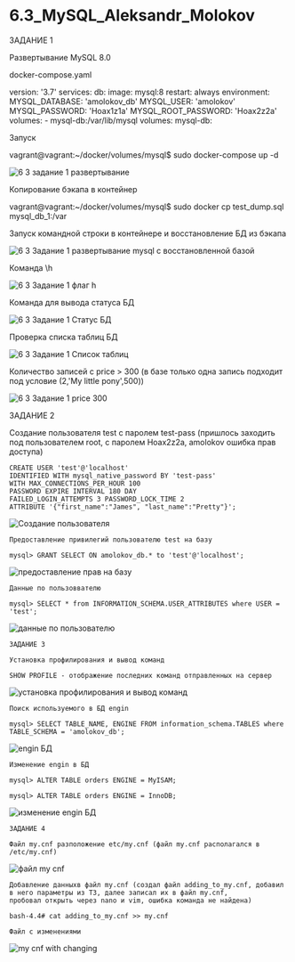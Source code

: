 # 6.3_MySQL_Aleksandr_Molokov

ЗАДАНИЕ 1

Развертывание MySQL 8.0 

docker-compose.yaml

version: '3.7'
services:
  db:
    image: mysql:8
    restart: always
    environment:
      MYSQL_DATABASE: 'amolokov_db'
      MYSQL_USER: 'amolokov'
      MYSQL_PASSWORD: 'Hoax1z1a'
      MYSQL_ROOT_PASSWORD: 'Hoax2z2a'
    volumes:
      - mysql-db:/var/lib/mysql
volumes:
  mysql-db:

Запуск

vagrant@vagrant:~/docker/volumes/mysql$ sudo docker-compose up -d

![6 3 задание 1 развертывание](https://user-images.githubusercontent.com/109212419/204364748-7312886e-9569-489e-bbbe-d7e24d530f4a.jpg)

Копирование бэкапа в контейнер

vagrant@vagrant:~/docker/volumes/mysql$ sudo docker cp test_dump.sql mysql_db_1:/var 


Запуск командной строки в контейнере и восстановление БД из бэкапа

![6 3 Задание 1 развертывание mysql с восстановленной базой](https://user-images.githubusercontent.com/109212419/204371117-443cea71-5c46-4414-8262-b64145c656fd.jpg)


Команда \h

![6 3 Задание 1 флаг h](https://user-images.githubusercontent.com/109212419/204894542-fc4b1fba-f67a-4959-aca4-bbcc48ef3f15.jpg)


Команда для вывода статуса БД

![6 3 Задание 1 Статус БД](https://user-images.githubusercontent.com/109212419/204894119-339f792d-15d5-417f-b290-60e73d649c16.jpg)

Проверка списка таблиц БД

![6 3 Задание 1 Список таблиц](https://user-images.githubusercontent.com/109212419/204894895-1626f373-61ef-41fe-8dce-3b0c005ae17f.jpg)

Количество записей с price > 300 (в базе только одна запись подходит под условие (2,'My little pony',500))

![6 3 Задание 1 price 300](https://user-images.githubusercontent.com/109212419/204895497-8afbb500-24a7-48fb-915f-f60d45e788ee.jpg)


ЗАДАНИЕ 2

Создание пользователя test с паролем test-pass (пришлось заходить под пользователем root, с паролем Hoax2z2a, amolokov ошибка прав доступа) 

    CREATE USER 'test'@'localhost' 
    IDENTIFIED WITH mysql_native_password BY 'test-pass'
    WITH MAX_CONNECTIONS_PER_HOUR 100
    PASSWORD EXPIRE INTERVAL 180 DAY
    FAILED_LOGIN_ATTEMPTS 3 PASSWORD_LOCK_TIME 2
    ATTRIBUTE '{"first_name":"James", "last_name":"Pretty"}';
    
    
   ![Создание пользователя](https://user-images.githubusercontent.com/109212419/205369068-09ae31d9-799d-462f-a347-771281f9a97a.jpg)

    Предоставление привилегий пользователю test на базу
    
    mysql> GRANT SELECT ON amolokov_db.* to 'test'@'localhost';
    
    
   ![предоставление прав на базу](https://user-images.githubusercontent.com/109212419/205369124-29225c6e-74b1-4379-b4d1-aaa739d77dd5.jpg)

    
    Данные по пользоввателю
    
    mysql> SELECT * from INFORMATION_SCHEMA.USER_ATTRIBUTES where USER = 'test';
    
   ![данные по пользователю](https://user-images.githubusercontent.com/109212419/205143233-ffb5aab1-82f0-4086-a483-354800ca83f9.jpg)
 

    ЗАДАНИЕ 3
    
    Установка профилирования и вывод команд
    
    SHOW PROFILE - отображение последних команд отправленных на сервер
    
   ![установка профилирования и вывод команд](https://user-images.githubusercontent.com/109212419/205151782-3dec4dac-3a32-4e88-be63-e6fde1539863.jpg)

    Поиск используемого в БД engin
    
    mysql> SELECT TABLE_NAME, ENGINE FROM information_schema.TABLES where TABLE_SCHEMA = 'amolokov_db';
    
   ![engin БД](https://user-images.githubusercontent.com/109212419/205151653-99a94a6c-f8d5-4334-85cc-fd7d1d1bc2e0.jpg)

    
    Изменение engin в БД
    
    mysql> ALTER TABLE orders ENGINE = MyISAM;
    
    mysql> ALTER TABLE orders ENGINE = InnoDB;
    
   ![изменение engin БД](https://user-images.githubusercontent.com/109212419/205151569-8cc9d497-47f0-430d-9f5d-ec5de21111dc.jpg)

       
    
    ЗАДАНИЕ 4
    
    Файл my.cnf разположение etc/my.cnf (файл my.cnf располагался в /etc/my.cnf)
    
   ![файл my cnf](https://user-images.githubusercontent.com/109212419/205154710-592c2624-15ac-41f9-a822-7e3bba8f0ae7.jpg)
    
    Добавление данныхв файл my.cnf (создал файл adding_to_my.cnf, добавил в него параметры из ТЗ, далее записал их в файл my.cnf, 
    пробовал открыть через nano и vim, ошибка команда не найдена)
    
    bash-4.4# cat adding_to_my.cnf >> my.cnf
    
    Файл с изменениями
    
   ![my cnf with changing](https://user-images.githubusercontent.com/109212419/205159834-d2d42293-01b7-47ec-879d-75701d39c5d9.jpg)

    






    
